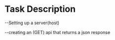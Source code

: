 <h1>Task Description</h1>
<p>--Setting up a server(host)</p>
<p>--creating an (GET) api that returns a json response</p>